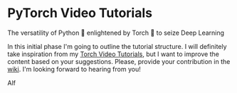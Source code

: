 # PyTorch Video Tutorials
The versatility of Python :snake: enlightened by Torch :flashlight: to seize Deep Learning

In this initial phase I'm going to outline the tutorial structure.
I will definitely take inspiration from my [Torch Video Tutorials](https://github.com/Atcold/torch-Video-Tutorials), but I want to improve the content based on your suggestions.
Please, provide your contribution in the [wiki](https://github.com/Atcold/pyTorch-Video-Tutorials/wiki).
I'm looking forward to hearing from you!

Alf
